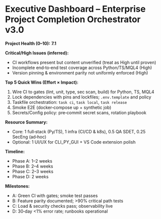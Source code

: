 # Executive Dashboard – Enterprise Project Completion Orchestrator v3.0

**Project Health (0–10):** **7.1**

**Critical/High Issues (inferred):**
- CI workflows present but content unverified (treat as High until proven)
- Incomplete end‑to‑end test coverage across Python/TS/MQL4 (High)
- Version pinning & environment parity not uniformly enforced (High)

**Top 5 Quick Wins (Effort × Impact):**
1) Wire CI to gates (lint, unit, type, sec scan, build) for Python, TS, MQL4
2) Lock dependencies with pins and lockfiles; `.env.template` and policy
3) Taskfile orchestration: `task ci`, `task local`, `task release`
4) Smoke E2E (docker‑compose up + synthetic job)
5) Secrets/Config policy: pre‑commit secret scans, rotation playbook

**Resource Summary:**
- Core: 1 full‑stack (Py/TS), 1 infra (CI/CD & k8s), 0.5 QA SDET, 0.25 SecEng (ad‑hoc)
- Optional: 1 UI/UX for CLI_PY_GUI + VS Code extension polish

**Timeline:**
- Phase A: 1–2 weeks
- Phase B: 2–4 weeks
- Phase C: 2–3 weeks
- Phase D: 2 weeks

**Milestones:**
- A: Green CI with gates; smoke test passes
- B: Feature parity documented; >90% critical path tests
- C: Load & security checks pass; observability live
- D: 30‑day <1% error rate; runbooks operational
